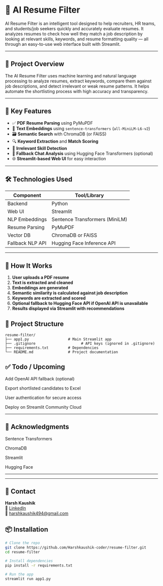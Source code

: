 # 📄 AI Resume Filter

AI Resume Filter is an intelligent tool designed to help recruiters, HR teams, and students/job seekers quickly and accurately evaluate resumes. It analyzes resumes to check how well they match a job description by looking at relevant skills, keywords, and resume formatting quality — all through an easy-to-use web interface built with Streamlit.

---

## 🧠 Project Overview

The AI Resume Filter uses machine learning and natural language processing to analyze resumes, extract keywords, compare them against job descriptions, and detect irrelevant or weak resume patterns. It helps automate the shortlisting process with high accuracy and transparency.

---

## 🚀 Key Features

- ✅ **PDF Resume Parsing** using PyMuPDF
- 🧠 **Text Embeddings** using `sentence-transformers` (`all-MiniLM-L6-v2`)
- 🗃️ **Semantic Search** with ChromaDB (or FAISS)
- 🔍 **Keyword Extraction** and **Match Scoring**
- 🛑 **Irrelevant Skill Detection**
- 💬 **Fallback Chat Analysis** using Hugging Face Transformers (optional)
- 🌐 **Streamlit-based Web UI** for easy interaction

---

## 🛠 Technologies Used

| Component         | Tool/Library                     |
|------------------|----------------------------------|
| Backend           | Python                           |
| Web UI            | Streamlit                        |
| NLP Embeddings    | Sentence Transformers (MiniLM)   |
| Resume Parsing    | PyMuPDF                          |
| Vector DB         | ChromaDB or FAISS                |
| Fallback NLP API  | Hugging Face Inference API       |

---

## 🎯 How It Works

1. **User uploads a PDF resume**
2. **Text is extracted and cleaned**
3. **Embeddings are generated**
4. **Semantic similarity is calculated against job description**
5. **Keywords are extracted and scored**
6. **Optional fallback to Hugging Face API if OpenAI API is unavailable**
7. **Results displayed via Streamlit with recommendations**

## 📁 Project Structure

```
resume-filter/
├── app1.py                  # Main Streamlit app
├── .gitignore                     # API keys (ignored in .gitignore)
├── requirements.txt         # Dependencies
└── README.md                # Project documentation
```


## ✅ Todo / Upcoming
Add OpenAI API fallback (optional)

Export shortlisted candidates to Excel

User authentication for secure access

Deploy on Streamlit Community Cloud

---

## 🙏 Acknowledgments
Sentence Transformers

ChromaDB

Streamlit

Hugging Face

---

---

## 📢 Contact

**Harsh Kaushik**  
🔗 [LinkedIn](https://www.linkedin.com/in/harshkaushik1)  
📧 harshkaushik494@gmail.com


## 📦 Installation

```bash
# Clone the repo
git clone https://github.com/Harshkaushik-coder/resume-filter.git
cd resume-filter

# Install dependencies
pip install -r requirements.txt

# Run the app
streamlit run app1.py
